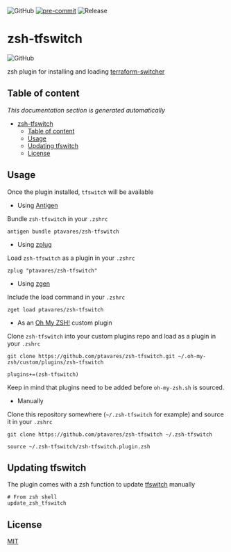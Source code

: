 ![GitHub](https://img.shields.io/github/license/ptavares/zsh-exa)
[![pre-commit](https://img.shields.io/badge/pre--commit-enabled-brightgreen?logo=pre-commit&logoColor=white)](https://github.com/pre-commit/pre-commit)
![Release](https://img.shields.io/badge/Release_version-0.1.0-blue)

# zsh-tfswitch

![GitHub](https://img.shields.io/github/license/ptavares/zsh-tfswitch)

zsh plugin for installing and loading [terraform-switcher](https://github.com/warrensbox/terraform-switcher)

## Table of content

_This documentation section is generated automatically_

<!--TOC-->

- [zsh-tfswitch](#zsh-tfswitch)
  - [Table of content](#table-of-content)
  - [Usage](#usage)
  - [Updating tfswitch](#updating-tfswitch)
  - [License](#license)

<!--TOC-->

## Usage

Once the plugin installed, `tfswitch` will be available

- Using [Antigen](https://github.com/zsh-users/antigen)

Bundle `zsh-tfswitch` in your `.zshrc`

```shell script
antigen bundle ptavares/zsh-tfswitch
```

- Using [zplug](https://github.com/b4b4r07/zplug)

Load `zsh-tfswitch` as a plugin in your `.zshrc`

```shell script
zplug "ptavares/zsh-tfswitch"
```

- Using [zgen](https://github.com/tarjoilija/zgen)

Include the load command in your `.zshrc`

```shell script
zget load ptavares/zsh-tfswitch
```

- As an [Oh My ZSH!](https://github.com/robbyrussell/oh-my-zsh) custom plugin

Clone `zsh-tfswitch` into your custom plugins repo and load as a plugin in your `.zshrc`

```shell script
git clone https://github.com/ptavares/zsh-tfswitch.git ~/.oh-my-zsh/custom/plugins/zsh-tfswitch
```

```shell script
plugins+=(zsh-tfswitch)
```

Keep in mind that plugins need to be added before `oh-my-zsh.sh` is sourced.

- Manually

Clone this repository somewhere (`~/.zsh-tfswitch` for example) and source it in your `.zshrc`

```shell script
git clone https://github.com/ptavares/zsh-tfswitch ~/.zsh-tfswitch
```

```shell script
source ~/.zsh-tfswitch/zsh-tfswitch.plugin.zsh
```

## Updating tfswitch

The plugin comes with a zsh function to update [tfswitch](https://github.com/ahmetb/tfswitch.git) manually

```shell script
# From zsh shell
update_zsh_tfswitch
```

## License

[MIT](LICENCE)
